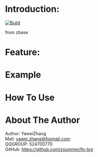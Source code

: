 
# Introduction:  
[![Build](https://github.com/zsummer/zbase/actions/workflows/cmake.yml/badge.svg)](https://github.com/zsummer/zbase/actions/workflows/cmake.yml)

from zbase

# Feature:  


#  Example  



# How To Use  



# About The Author  
Author: YaweiZhang  
Mail: yawei.zhang@foxmail.com  
QQGROUP: 524700770  
GitHub: https://github.com/zsummer/fn-log  

